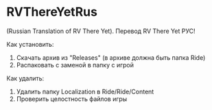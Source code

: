 # RVThereYetRus
(Russian Translation of RV There Yet). Перевод RV There Yet РУС!

Как установить:
1. Скачать архив из "Releases" (в архиве должна быть папка Ride)
2. Распаковать с заменой в папку с игрой

Как удалить:
1. Удалить папку Localization в Ride/Ride/Content
2. Проверить целостность файлов игры
